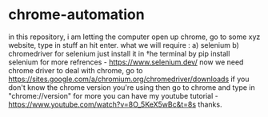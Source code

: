 # chrome-automation
in this repository, i am letting the computer open up chrome, go to some xyz website, type in stuff an hit enter.
what we will require :
a) selenium
b) chromedriver
for selenium just install it in †he terminal by pip install selenium 
for more refrences - https://www.selenium.dev/
now we need chrome driver to deal with chrome, go to https://sites.google.com/a/chromium.org/chromedriver/downloads
if you don't know the chrome version you're using then go to chrome and type in "chrome://version"
for more you can have my youtube tutorial - https://www.youtube.com/watch?v=8O_5KeX5wBc&t=8s
thanks.
